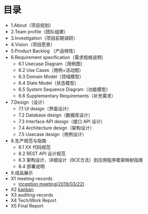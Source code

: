 # 目录
- 1.About（项目规划）
- 2.Team profile（团队组建）
- 3.Investigation（项目前期调研）
- 4.Vision（项目愿景）
- 5.Product Backlog （产品特性）
- 6.Requirement specification（需求规格说明）
	- 6.1 Usecase Diagram（用例图）
	- 6.2 Use Cases（用例+活动图）
	- 6.3 Domain Model（领域模型）
	- 6.4 State Model（状态模型）
	- 6.5 System Sequence Diagram（功能模型）
	- 6.6 Supplementary Requirements（补充需求）
- 7.Design（设计）
	- 7.1 UI design（界面设计）
	- 7.2 Database design（数据库设计）
	- 7.3 Interface API design（接口 API 设计）
	- 7.4 Architecture design（架构设计）
	- 7.5 Usecase design（用例设计）
- 8.生产规范与指南
	- 8.1 XX 代码规范
	- 8.2 REST API 设计规范
	- 8.3 架构设计、详细设计（BCE方法）到应用程序框架映射指南
	- 8.4 部署说明
- 9.成品展示
- X1 meeting-records
	- [inception meeting(2019/03/22)](page/inception_meeting.md)
- X2 [kanban](https://github.com/users/ljhnhlh/projects/2)
- X3 auditing-records
- X4 Tech/Work Report
- X5 Final Report